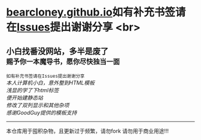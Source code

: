 # [bearcloney.github.io](https://bearcloney.github.io)如有补充书签请在[Issues]([https://bearcloney.github.io](https://github.com/bearcloney/bearcloney.github.io/issues))提出谢谢分享 <br>



**小白找番没网站，多半是废了** <br>
`赐予你一本魔导书，愿你尽快独当一面`
---
`如有补充书签请在Issues提出谢谢分享` <br>
*本人计算机小白，意外整到HTML模板* <br>
*浅显的学了下html标签* <br>
*便开始建静态站* <br>
*修改了双列显示和其他杂项* <br>
*感谢GoodGuy提供的模板支持* 

---
本仓库用于囤积杂物，且更新过于频繁，请勿fork
请勿用于商业用途!!!

